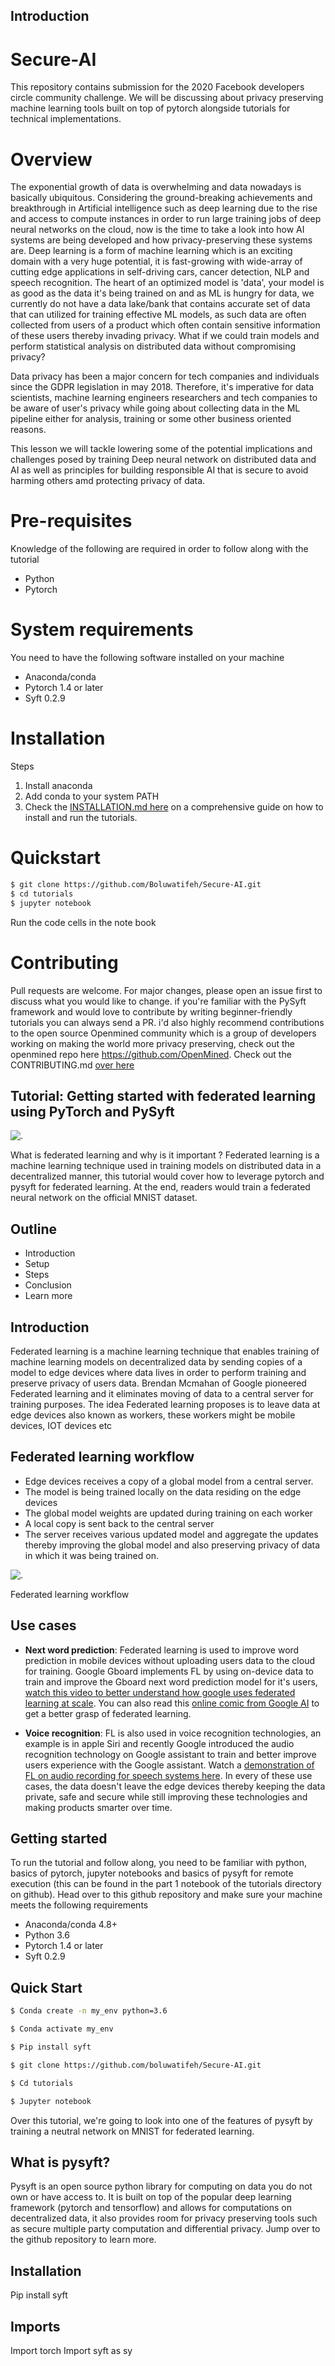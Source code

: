 ## Introduction

# Secure-AI

This repository contains submission for the 2020 Facebook developers circle community challenge. We will be discussing about privacy preserving machine learning tools built on top of pytorch alongside tutorials for technical implementations.

# Overview

The exponential growth of data is overwhelming and data nowadays is basically ubiquitous. Considering the ground-breaking achievements and breakthrough in Artificial intelligence such as deep learning due to the rise and access to compute instances in order to run large training jobs of deep neural networks on the cloud, now is the time to take a look into how AI systems are being developed and how privacy-preserving these systems are. Deep learning is a form of machine  learning which is an exciting domain with a very huge potential, it is fast-growing with wide-array of cutting edge applications in self-driving cars, cancer detection, NLP and speech recognition. The heart of an optimized model is 'data', your model is as good as the data it's being trained on and as ML is hungry for data, we currently do not have a data lake/bank that contains accurate set of data that can utilized for training effective ML models, as such data are often collected from users of a product which often contain sensitive information of these users thereby invading privacy. What if we could train models and perform statistical analysis on distributed data without compromising privacy? 

  Data privacy has been a major concern for tech companies and individuals since the GDPR legislation in may 2018. Therefore, it's imperative for data scientists, machine learning engineers researchers and tech companies to be aware of user's privacy while going about collecting data in the ML pipeline either for analysis, training or some other business oriented reasons. 

This lesson we will tackle lowering some of the potential implications and challenges posed by training Deep neural network on distributed data and AI as well as principles for building responsible AI that is secure to avoid harming others amd protecting privacy of data.

# Pre-requisites
Knowledge of the following are required in order to follow along with the tutorial

- Python
- Pytorch 

# System requirements 
You need to have the following software installed on your machine

- Anaconda/conda
- Pytorch 1.4 or later 
- Syft 0.2.9

# Installation 
Steps
1. Install anaconda 
2. Add conda to your system PATH
3. Check the [INSTALLATION.md here](https://github.com/Boluwatifeh/Secure-AI/blob/master/INSTALLATION.md) on a comprehensive guide on how to install and run the tutorials.

# Quickstart

```bash
$ git clone https://github.com/Boluwatifeh/Secure-AI.git
$ cd tutorials 
$ jupyter notebook
``` 
Run the code cells in the note book 


# Contributing 
Pull requests are welcome. For major changes, please open an issue first to discuss what you would like to change. if you're familiar with the PySyft framework and would love to contribute by writing beginner-friendly tutorials you can always send a PR. i'd also highly recommend contributions to the open source Openmined community which is a group of developers working on making the world more privacy preserving, check out the openmined repo here https://github.com/OpenMined. Check out the CONTRIBUTING.md [over here](https://github.com/Boluwatifeh/Secure-AI/blob/master/CONTRIBUTING.md)




## Tutorial: Getting started with federated learning using PyTorch and PySyft

![.](https://preview.redd.it/wh66axb4a2151.png?width=600&format=png&auto=webp&s=276a41a59a5e1c4c0185a0e74623efe6f41d4dbb) 

What is federated learning and why is it important ?
Federated learning is a machine learning technique used in training models on distributed data in a decentralized manner, this tutorial would cover how to leverage pytorch and pysyft for federated learning. At the end, readers would train a federated neural network on the official MNIST dataset. 

## Outline
- Introduction 
- Setup
- Steps
- Conclusion
- Learn more

## Introduction

Federated learning is a machine learning technique that enables training of machine learning models on decentralized data by sending copies of a model to edge devices where data lives in order to perform training and preserve privacy of users data. Brendan Mcmahan of Google pioneered Federated learning and it eliminates moving of data to a central server for training purposes. The idea Federated learning proposes is to leave data at edge devices also known as workers, these workers might be mobile devices, IOT devices etc

## Federated learning workflow 
- Edge devices receives a copy of a global model from a central server.
- The model is being trained locally on the data residing on the edge devices 
- The global model weights are updated during training on each worker 
- A local copy is sent back to the central server 
- The server receives various updated model and aggregate the updates thereby improving the global model and also preserving privacy of data in which it was being trained on.

![.](https://1.bp.blogspot.com/-K65Ed68KGXk/WOa9jaRWC6I/AAAAAAAABsM/gglycD_anuQSp-i67fxER1FOlVTulvV2gCLcB/w1200-h630-p-k-no-nu/FederatedLearning_FinalFiles_Flow%2BChart1.png)

Federated learning workflow

## Use cases 

- **Next word prediction**: Federated learning is used to improve word prediction in mobile devices without uploading users data to the cloud for training. Google Gboard implements FL by using on-device data to train and improve the Gboard next word prediction model for it's users, [watch this video to better understand how google uses federated learning at scale](https://www.youtube.com/watch?v=gbRJPa9d-VU&list=PLDz716gGFpo22O7ePVr4TjNHHWEdhF8Ve&index=71). You can also read this [online comic from Google AI](https://federated.withgoogle.com/) to get a better grasp of federated learning. 

- **Voice recognition**: FL is also used in voice recognition technologies, an example is in apple Siri and recently Google introduced the audio recognition technology on Google assistant to train and better improve users experience with the Google assistant. Watch a [demonstration of FL on audio recording for speech systems here](https://www.youtube.com/watch?v=oqmcvxzbRJs). In every of these use cases, the data doesn't leave the edge devices thereby keeping the data private, safe and secure while still improving these technologies and making products smarter over time.

## Getting started

To run the tutorial and follow along, you need to be familiar with python, basics of pytorch, jupyter notebooks and basics of pysyft for remote execution (this can be found in the part 1 notebook of the tutorials directory on github). Head over to this github repository and make sure your machine meets the following requirements 
- Anaconda/conda 4.8+
- Python 3.6
- Pytorch 1.4 or later 
- Syft 0.2.9

## Quick Start
```bash
$ Conda create -n my_env python=3.6 
```
```bash
$ Conda activate my_env 
```
```bash
$ Pip install syft
```
```bash
$ git clone https://github.com/boluwatifeh/Secure-AI.git 
```
```bash
$ Cd tutorials
```
```bash
$ Jupyter notebook
```
Over this tutorial, we're going to look into one of the features of pysyft by training a neutral network on MNIST for federated learning.

## What is pysyft?

Pysyft is an open source python library for computing on data you do not own or have access to. It is built on top of the popular deep learning framework (pytorch and tensorflow) and allows for computations on decentralized data, it also provides room for privacy preserving tools such as secure multiple party computation and differential privacy. Jump over to the github repository to learn more. 

## Installation 

Pip install syft

## Imports

Import torch
Import syft as sy
